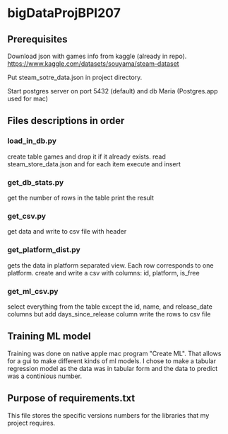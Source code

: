 # bigDataProjBPI207

## Prerequisites

Download json with games info from kaggle (already in repo).
https://www.kaggle.com/datasets/souyama/steam-dataset

Put steam_sotre_data.json in project directory.

Start postgres server on port 5432 (default) and db Maria (Postgres.app used for mac)

## Files descriptions in order

### load_in_db.py
create table games and drop it if it already exists.
read steam_store_data.json and for each item execute and insert 

### get_db_stats.py
get the number of rows in the table
print the result

### get_csv.py
get data and write to csv file with header

### get_platform_dist.py
gets the data in platform separated view. Each row corresponds to one platform.
create and write a csv with columns: id, platform, is_free

### get_ml_csv.py
select everything from the table except the id, name, and release_date columns but add days_since_release column
write the rows to csv file


## Training ML model
Training was done on native apple mac program "Create ML". That allows for a gui to make different kinds of ml models. I chose to make a tabular regression model as the data was in tabular form and the data to predict was a continious number.

## Purpose of requirements.txt

This file stores the specific versions numbers for the libraries that my project requires.


